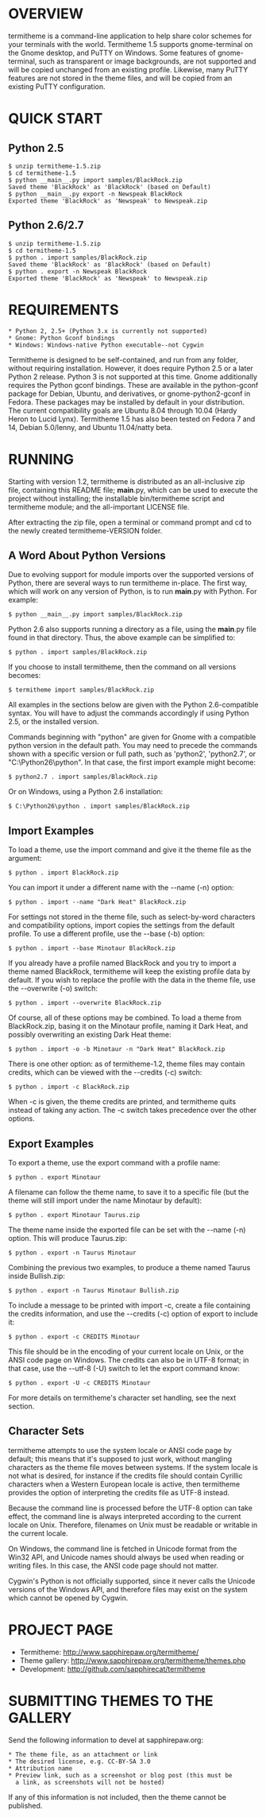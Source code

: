 OVERVIEW
========

termitheme is a command-line application to help share color schemes for
your terminals with the world.  Termitheme 1.5 supports gnome-terminal on
the Gnome desktop, and PuTTY on Windows.  Some features of gnome-terminal,
such as transparent or image backgrounds, are not supported and will be
copied unchanged from an existing profile.  Likewise, many PuTTY features
are not stored in the theme files, and will be copied from an existing PuTTY
configuration.


QUICK START
===========

Python 2.5
----------

	$ unzip termitheme-1.5.zip
	$ cd termitheme-1.5
	$ python __main__.py import samples/BlackRock.zip
	Saved theme 'BlackRock' as 'BlackRock' (based on Default)
	$ python __main__.py export -n Newspeak BlackRock
	Exported theme 'BlackRock' as 'Newspeak' to Newspeak.zip

Python 2.6/2.7
--------------

	$ unzip termitheme-1.5.zip
	$ cd termitheme-1.5
	$ python . import samples/BlackRock.zip
	Saved theme 'BlackRock' as 'BlackRock' (based on Default)
	$ python . export -n Newspeak BlackRock
	Exported theme 'BlackRock' as 'Newspeak' to Newspeak.zip


REQUIREMENTS
============

	* Python 2, 2.5+ (Python 3.x is currently not supported)
	* Gnome: Python Gconf bindings
	* Windows: Windows-native Python executable--not Cygwin

Termitheme is designed to be self-contained, and run from any folder,
without requiring installation.  However, it does require Python 2.5 or a
later Python 2 release.  Python 3 is not supported at this time.  Gnome
additionally requires the Python gconf bindings.  These are available in the
python-gconf package for Debian, Ubuntu, and derivatives, or
gnome-python2-gconf in Fedora.  These packages may be installed by default
in your distribution.  The current compatibility goals are Ubuntu 8.04
through 10.04 (Hardy Heron to Lucid Lynx).  Termitheme 1.5 has also been
tested on Fedora 7 and 14, Debian 5.0/lenny, and Ubuntu 11.04/natty beta.


RUNNING
=======

Starting with version 1.2, termitheme is distributed as an all-inclusive zip
file, containing this README file; __main__.py, which can be used to execute
the project without installing; the installable bin/termitheme script and
termitheme module; and the all-important LICENSE file.

After extracting the zip file, open a terminal or command prompt and cd to
the newly created termitheme-VERSION folder.


A Word About Python Versions
----------------------------

Due to evolving support for module imports over the supported versions of
Python, there are several ways to run termitheme in-place.  The first way,
which will work on any version of Python, is to run __main__.py with Python.
For example:

	$ python __main__.py import samples/BlackRock.zip

Python 2.6 also supports running a directory as a file, using the
__main__.py file found in that directory.  Thus, the above example can be
simplified to:

	$ python . import samples/BlackRock.zip

If you choose to install termitheme, then the command on all versions
becomes:

	$ termitheme import samples/BlackRock.zip

All examples in the sections below are given with the Python 2.6-compatible
syntax.  You will have to adjust the commands accordingly if using Python
2.5, or the installed version.

Commands beginning with "python" are given for Gnome with a compatible
python version in the default path. You may need to precede the commands
shown with a specific version or full path, such as 'python2', 'python2.7',
or "C:\Python26\python". In that case, the first import example might
become:

	$ python2.7 . import samples/BlackRock.zip

Or on Windows, using a Python 2.6 installation:

	$ C:\Python26\python . import samples/BlackRock.zip 


Import Examples
---------------

To load a theme, use the import command and give it the theme file as the
argument:

	$ python . import BlackRock.zip

You can import it under a different name with the --name (-n) option:

	$ python . import --name "Dark Heat" BlackRock.zip

For settings not stored in the theme file, such as select-by-word characters
and compatibility options, import copies the settings from the default
profile. To use a different profile, use the --base (-b) option:

	$ python . import --base Minotaur BlackRock.zip

If you already have a profile named BlackRock and you try to import a theme
named BlackRock, termitheme will keep the existing profile data by default.
If you wish to replace the profile with the data in the theme file, use the
--overwrite (-o) switch:

	$ python . import --overwrite BlackRock.zip

Of course, all of these options may be combined. To load a theme from
BlackRock.zip, basing it on the Minotaur profile, naming it Dark Heat, and
possibly overwriting an existing Dark Heat theme:

	$ python . import -o -b Minotaur -n "Dark Heat" BlackRock.zip

There is one other option: as of termitheme-1.2, theme files may contain
credits, which can be viewed with the --credits (-c) switch:

	$ python . import -c BlackRock.zip

When -c is given, the theme credits are printed, and termitheme quits
instead of taking any action. The -c switch takes precedence over the other
options.


Export Examples
---------------

To export a theme, use the export command with a profile name:

	$ python . export Minotaur

A filename can follow the theme name, to save it to a specific file (but the
theme will still import under the name Minotaur by default):

	$ python . export Minotaur Taurus.zip

The theme name inside the exported file can be set with the --name (-n)
option. This will produce Taurus.zip:

	$ python . export -n Taurus Minotaur

Combining the previous two examples, to produce a theme named Taurus inside
Bullish.zip:

	$ python . export -n Taurus Minotaur Bullish.zip

To include a message to be printed with import -c, create a file
containing the credits information, and use the --credits (-c) option of
export to include it:

	$ python . export -c CREDITS Minotaur

This file should be in the encoding of your current locale on Unix, or the
ANSI code page on Windows.  The credits can also be in UTF-8 format; in that
case, use the --utf-8 (-U) switch to let the export command know:

	$ python . export -U -c CREDITS Minotaur

For more details on termitheme's character set handling, see the next
section.


Character Sets
--------------

termitheme attempts to use the system locale or ANSI code page by default;
this means that it's supposed to just work, without mangling characters as
the theme file moves between systems.  If the system locale is not what is
desired, for instance if the credits file should contain Cyrillic characters
when a Western European locale is active, then termitheme provides the
option of interpreting the credits file as UTF-8 instead.

Because the command line is processed before the UTF-8 option can take
effect, the command line is always interpreted according to the current
locale on Unix.  Therefore, filenames on Unix must be readable or writable
in the current locale.

On Windows, the command line is fetched in Unicode format from the Win32
API, and Unicode names should always be used when reading or writing files.
In this case, the ANSI code page should not matter.

Cygwin's Python is not officially supported, since it never calls the
Unicode versions of the Windows API, and therefore files may exist on the
system which cannot be opened by Cygwin.


PROJECT PAGE
============

* Termitheme: http://www.sapphirepaw.org/termitheme/
* Theme gallery: http://www.sapphirepaw.org/termitheme/themes.php
* Development: http://github.com/sapphirecat/termitheme


SUBMITTING THEMES TO THE GALLERY
================================

Send the following information to devel at sapphirepaw.org:

	* The theme file, as an attachment or link
	* The desired license, e.g. CC-BY-SA 3.0
	* Attribution name
	* Preview link, such as a screenshot or blog post (this must be
	  a link, as screenshots will not be hosted)

If any of this information is not included, then the theme cannot be
published.

